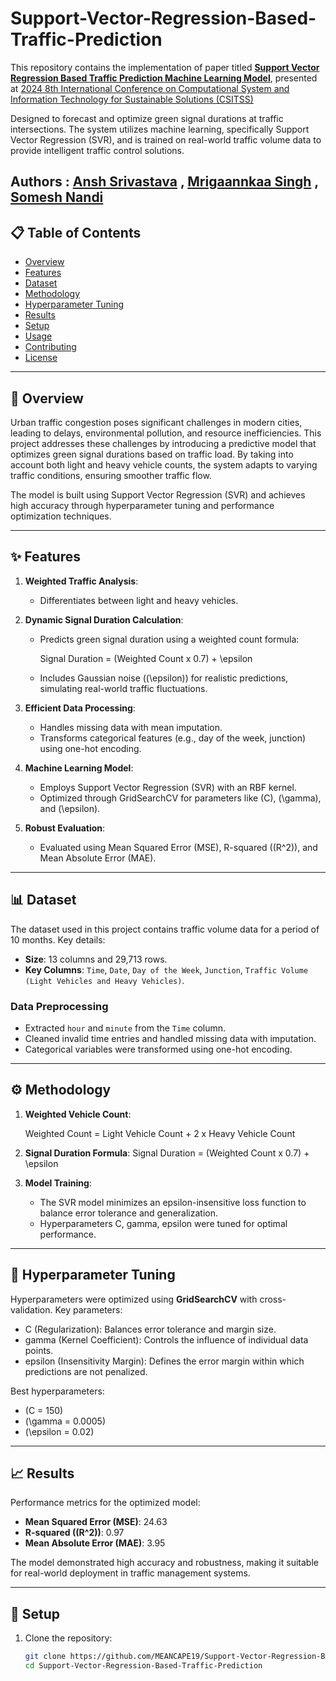 # Support-Vector-Regression-Based-Traffic-Prediction

This repository contains the implementation of paper titled [**Support Vector Regression Based Traffic Prediction Machine Learning Model**](https://ieeexplore.ieee.org/abstract/document/10816969), presented at [2024 8th International Conference on Computational System and Information Technology for Sustainable Solutions (CSITSS)](https://ieeexplore.ieee.org/xpl/conhome/10816706/proceeding)

Designed to forecast and optimize green signal durations at traffic intersections. The system utilizes machine learning, specifically Support Vector Regression (SVR), and is trained on real-world traffic volume data to provide intelligent traffic control solutions.

**Authors : [Ansh Srivastava](https://www.linkedin.com/in/ansh-srivastava-ab908524b/) , [Mrigaannkaa Singh](https://www.linkedin.com/in/mrigaannkaa-singh-39b1a9191/) , [Somesh Nandi](https://www.linkedin.com/in/dr-somesh-nandi-647469a8/)**
---

## 📋 Table of Contents

- [Overview](#overview)
- [Features](#features)
- [Dataset](#dataset)
- [Methodology](#methodology)
- [Hyperparameter Tuning](#hyperparameter-tuning)
- [Results](#results)
- [Setup](#setup)
- [Usage](#usage)
- [Contributing](#contributing)
- [License](#license)

---

## 🌟 Overview

Urban traffic congestion poses significant challenges in modern cities, leading to delays, environmental pollution, and resource inefficiencies. This project addresses these challenges by introducing a predictive model that optimizes green signal durations based on traffic load. By taking into account both light and heavy vehicle counts, the system adapts to varying traffic conditions, ensuring smoother traffic flow.

The model is built using Support Vector Regression (SVR) and achieves high accuracy through hyperparameter tuning and performance optimization techniques.

---

## ✨ Features

1. **Weighted Traffic Analysis**:
   - Differentiates between light and heavy vehicles.

2. **Dynamic Signal Duration Calculation**:
   - Predicts green signal duration using a weighted count formula:
   
     Signal Duration = (Weighted Count x 0.7) + \epsilon
     
   - Includes Gaussian noise (\(\epsilon\)) for realistic predictions, simulating real-world traffic fluctuations.

3. **Efficient Data Processing**:
   - Handles missing data with mean imputation.
   - Transforms categorical features (e.g., day of the week, junction) using one-hot encoding.

4. **Machine Learning Model**:
   - Employs Support Vector Regression (SVR) with an RBF kernel.
   - Optimized through GridSearchCV for parameters like \(C\), \(\gamma\), and \(\epsilon\).

5. **Robust Evaluation**:
   - Evaluated using Mean Squared Error (MSE), R-squared (\(R^2\)), and Mean Absolute Error (MAE).

---

## 📊 Dataset

The dataset used in this project contains traffic volume data for a period of 10 months. Key details:
- **Size**: 13 columns and 29,713 rows.
- **Key Columns**: `Time`, `Date`, `Day of the Week`, `Junction`, `Traffic Volume (Light Vehicles and Heavy Vehicles)`.

### Data Preprocessing
- Extracted `hour` and `minute` from the `Time` column.
- Cleaned invalid time entries and handled missing data with imputation.
- Categorical variables were transformed using one-hot encoding.

---

## ⚙️ Methodology

1. **Weighted Vehicle Count**:
   
   Weighted Count = Light Vehicle Count + 2 x Heavy Vehicle Count
   

2. **Signal Duration Formula**:
   Signal Duration = (Weighted Count x 0.7) + \epsilon

3. **Model Training**:
   - The SVR model minimizes an epsilon-insensitive loss function to balance error tolerance and generalization.
   - Hyperparameters C, gamma, epsilon were tuned for optimal performance.

---

## 🔧 Hyperparameter Tuning

Hyperparameters were optimized using **GridSearchCV** with cross-validation. Key parameters:
- C (Regularization): Balances error tolerance and margin size.
- gamma (Kernel Coefficient): Controls the influence of individual data points.
- epsilon (Insensitivity Margin): Defines the error margin within which predictions are not penalized.

Best hyperparameters:
- \(C = 150\)
- \(\gamma = 0.0005\)
- \(\epsilon = 0.02\)

---

## 📈 Results

Performance metrics for the optimized model:
- **Mean Squared Error (MSE)**: 24.63
- **R-squared (\(R^2\))**: 0.97
- **Mean Absolute Error (MAE)**: 3.95

The model demonstrated high accuracy and robustness, making it suitable for real-world deployment in traffic management systems.

---

## 🚀 Setup

1. Clone the repository:
   ```bash
   git clone https://github.com/MEANCAPE19/Support-Vector-Regression-Based-Traffic-Prediction.git
   cd Support-Vector-Regression-Based-Traffic-Prediction
